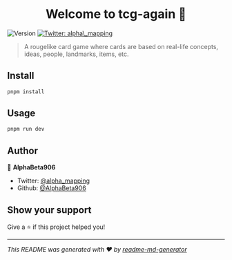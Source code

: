 <h1 align="center">Welcome to tcg-again 👋</h1>
<p>
  <img alt="Version" src="https://img.shields.io/badge/version-0.1.0--indev-blue.svg?cacheSeconds=2592000" />
  <a href="https://twitter.com/alpha\_mapping" target="_blank">
    <img alt="Twitter: alpha\_mapping" src="https://img.shields.io/twitter/follow/alpha\_mapping.svg?style=social" />
  </a>
</p>

> A rougelike card game where cards are based on real-life concepts, ideas, people, landmarks, items, etc.

## Install

```sh
pnpm install
```

## Usage

```sh
pnpm run dev
```

## Author

👤 **AlphaBeta906**

* Twitter: [@alpha\_mapping](https://twitter.com/alpha\_mapping)
* Github: [@AlphaBeta906](https://github.com/AlphaBeta906)

## Show your support

Give a ⭐️ if this project helped you!

***
_This README was generated with ❤️ by [readme-md-generator](https://github.com/kefranabg/readme-md-generator)_